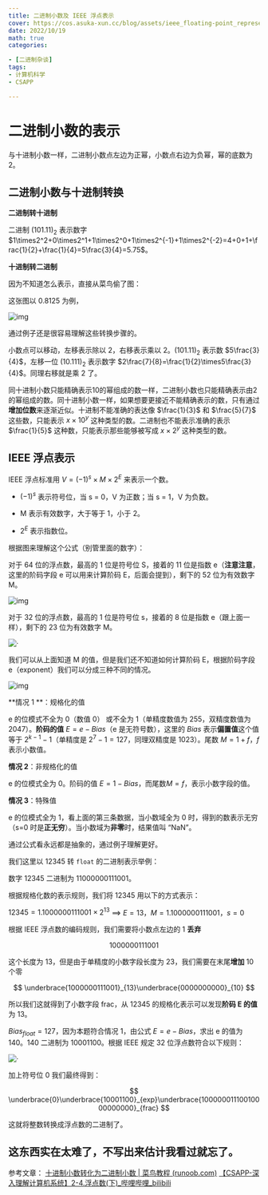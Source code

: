 ```yaml
---
title: 二进制小数及 IEEE 浮点表示
cover: https://cos.asuka-xun.cc/blog/assets/ieee_floating-point_representation.jpg
date: 2022/10/19
math: true
categories:

- [二进制杂谈]
tags:
- 计算机科学
- CSAPP

---
```


# 二进制小数的表示

与十进制小数一样，二进制小数点左边为正幂，小数点右边为负幂，幂的底数为 2。

## 二进制小数与十进制转换

**二进制转十进制**

二进制 $(101.11)_2$ 表示数字 $1\times2^2+0\times2^1+1\times2^0+1\times2^{-1}+1\times2^{-2}=4+0+1+\frac{1}{2}+\frac{1}{4}=5\frac{3}{4}=5.75$。

**十进制转二进制**

因为不知道怎么表示，直接从菜鸟偷了图：

这张图以 $0.8125$ 为例，

![img](https://www.runoob.com/wp-content/uploads/2018/11/210-3.png)

通过例子还是很容易理解这些转换步骤的。

小数点可以移动，左移表示除以 2，右移表示乘以 2。$(101.11)_2$ 表示数 $5\frac{3}{4}$，左移一位 $(10.111)_2$ 表示数字  $2\frac{7}{8}=\frac{1}{2}\times5\frac{3}{4}$。同理右移就是乘 2 了。

同十进制小数只能精确表示10的幂组成的数一样，二进制小数也只能精确表示由2的幂组成的数。同十进制小数一样，如果想要更接近不能精确表示的数，只有通过**增加位数**来逐渐近似。十进制不能准确的表达像 $\frac{1}{3}$ 和 $\frac{5}{7}$ 这些数，只能表示 $x \times{10}^y$ 这种类型的数。二进制也不能表示准确的表示 $\frac{1}{5}$ 这种数，只能表示那些能够被写成 $x \times2^y$ 这种类型的数。

## IEEE 浮点表示

IEEE 浮点标准用 $V=(-1)^s\times M \times2^E$ 来表示一个数。

- $(-1) ^ s$ 表示符号位，当 s = 0，V 为正数；当 s = 1，V 为负数。

- M 表示有效数字，大于等于 1，小于 2。

- $2^E$ 表示指数位。

根据图来理解这个公式（别管里面的数字）：

对于 64 位的浮点数，最高的 1 位是符号位 S，接着的 11 位是指数 e（**注意注意**，这里的阶码字段 e 可以用来计算阶码 E，后面会提到），剩下的 52 位为有效数字 M。

![img](https://images-1310117338.cos.ap-nanjing.myqcloud.com/blog/bg2010060602.png)

对于 32 位的浮点数，最高的 1 位是符号位 s，接着的 8 位是指数 e（跟上面一样），剩下的 23 位为有效数字 M。

![·](https://images-1310117338.cos.ap-nanjing.myqcloud.com/blog/bg2010060601.png)

我们可以从上面知道 M 的值，但是我们还不知道如何计算阶码 E，根据阶码字段 e（exponent）我们可以分成三种不同的情况。

![img](https://cos.asuka-xun.cc//blog/20221019212126.png)

**情况 1 **：规格化的值

e 的位模式不全为 0（数值 0） 或不全为 1（单精度数值为 255，双精度数值为 2047）。**阶码的值** $E=e-Bias$（e 是无符号数），这里的 $Bias$ 表示**偏置值**这个值等于 $2^{k-1}-1$（单精度是 $2^{7}-1=127$，同理双精度是 1023）。尾数 $M=1+f$，$f$ 表示小数值。

**情况 2**：非规格化的值

e 的位模式全为 0。阶码的值 $E=1-Bias$，而尾数$M=f$，表示小数字段的值。

**情况 3**：特殊值

e 的位模式全为 1，看上面的第三条数据，当小数域全为 0 时，得到的数表示无穷（s=0 时是**正无穷**）。当小数域为**非零**时，结果值叫 “NaN”。

通过公式看永远都是抽象的，通过例子理解更好。

我们这里以 $12345$ 转 `float` 的二进制表示举例：

数字 $12345$ 二进制为 $11000000111001$。

根据规格化数的表示规则，我们将 12345 用以下的方式表示：

$12345 = 1.1000000111001\times2^{13}$ ==> $E=13，M=1.1000000111001，s=0$

根据 IEEE 浮点数的编码规则，我们需要将小数点左边的 1 **丢弃**

$$
1000000111001
$$

这个长度为 13，但是由于单精度的小数字段长度为 23，我们需要在末尾**增加** 10 个零

$$
\underbrace{1000000111001}_{13}\underbrace{0000000000}_{10}
$$

所以我们这就得到了小数字段 frac，从 12345 的规格化表示可以发现**阶码 E 的值**为 13。

$Bias_{float}=127$，因为本题符合情况 1，由公式 $E=e-Bias$，求出 e 的值为 $140$。$140$ 二进制为 $10001100$。根据 IEEE 规定 32 位浮点数符合以下规则：

![·](https://images-1310117338.cos.ap-nanjing.myqcloud.com/blog/bg2010060601.png)

加上符号位 0 我们最终得到：

$$
\underbrace{0}\underbrace{10001100}_{exp}\underbrace{10000001110010000000000}_{frac}
$$



这就将整数转换成浮点数的二进制了。

这东西实在太难了，不写出来估计我看过就忘了。
---

参考文章：
[十进制小数转化为二进制小数 | 菜鸟教程 (runoob.com)](https://www.runoob.com/w3cnote/decimal-decimals-are-converted-to-binary-fractions.html)
[【CSAPP-深入理解计算机系统】2-4.浮点数(下)_哔哩哔哩_bilibili](https://www.bilibili.com/video/BV1zK4y1j7Cn/?vd_source=b3e689189f76e8e365d80b621ff607a3)
